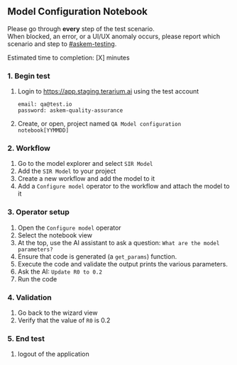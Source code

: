 ## Model Configuration Notebook
Please go through __every__ step of the test scenario.\
When blocked, an error, or a UI/UX anomaly occurs, please report which scenario and step to [\#askem-testing](https://unchartedsoftware.slack.com/archives/C06FGLXB2CE).

Estimated time to completion: [X] minutes

### 1. Begin test
1. Login to https://app.staging.terarium.ai using the test account
    ```
    email: qa@test.io
    password: askem-quality-assurance
    ```
2. Create, or open, project named `QA Model configuration notebook[YYMMDD]`

### 2. Workflow
1. Go to the model explorer and select `SIR Model`
2. Add the `SIR Model` to your project
3. Create a new workflow and add the model to it
4. Add a `Configure model` operator to the workflow and attach the model to it

### 3. Operator setup
1. Open the `Configure model` operator
2. Select the notebook view
3. At the top, use the AI assistant to ask a question: `What are the model parameters?`
4. Ensure that code is generated (a `get_params`) function.
5. Execute the code and validate the output prints the various parameters.
6. Ask the AI: `Update R0 to 0.2` 
7. Run the code

### 4. Validation
1. Go back to the wizard view
2. Verify that the value of `R0` is 0.2
  
### 5. End test
1. logout of the application 
